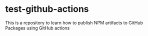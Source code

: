 # test-github-actions
This is a repository to learn how to publish NPM artifacts to GitHub Packages using GitHub actions
